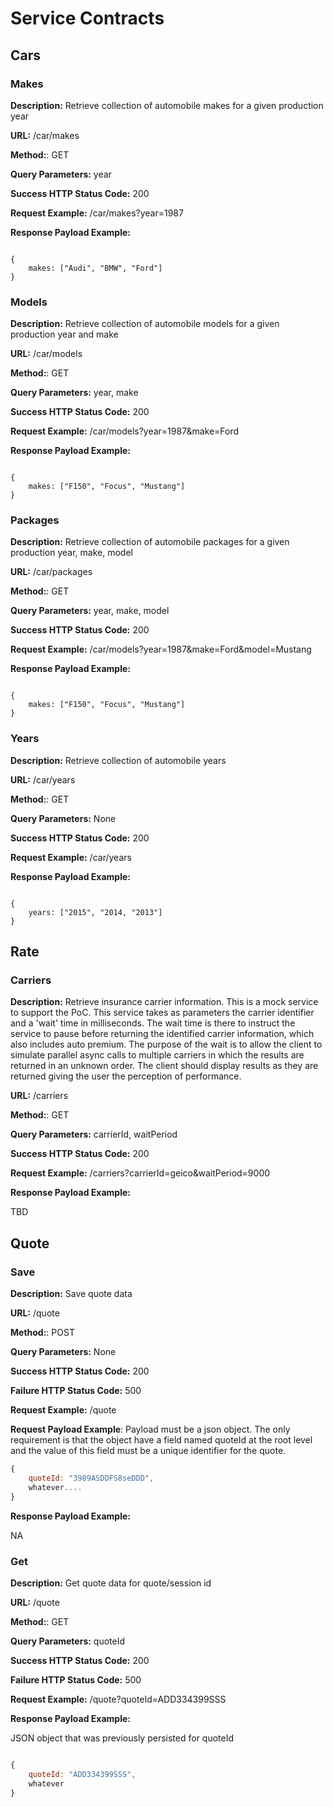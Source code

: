 # Service Contracts

## Cars

### Makes

**Description:** Retrieve collection of automobile makes for a given production year

**URL:** /car/makes

**Method:**: GET

**Query Parameters:** year

**Success HTTP Status Code:** 200

**Request Example:** /car/makes?year=1987

**Response Payload Example:**
 
```

{
    makes: ["Audi", "BMW", "Ford"]
}

```

### Models

**Description:** Retrieve collection of automobile models for a given production year and make

**URL:** /car/models

**Method:**: GET

**Query Parameters:** year, make

**Success HTTP Status Code:** 200

**Request Example:** /car/models?year=1987&make=Ford

**Response Payload Example:**
 
```

{
    makes: ["F150", "Focus", "Mustang"]
}

```

### Packages

**Description:** Retrieve collection of automobile packages for a given production year, make, model

**URL:** /car/packages

**Method:**: GET

**Query Parameters:** year, make, model

**Success HTTP Status Code:** 200

**Request Example:** /car/models?year=1987&make=Ford&model=Mustang

**Response Payload Example:**
 
```

{
    makes: ["F150", "Focus", "Mustang"]
}

```


### Years

**Description:** Retrieve collection of automobile years

**URL:** /car/years

**Method:**: GET

**Query Parameters:** None

**Success HTTP Status Code:** 200

**Request Example:** /car/years

**Response Payload Example:**
 
```

{
    years: ["2015", "2014, "2013"]
}

```

## Rate

### Carriers

**Description:** Retrieve insurance carrier information. This is a mock service to support the PoC. This service
takes as parameters the carrier identifier and a 'wait' time in milliseconds. The wait time is there to instruct the service to
pause before returning the identified carrier information, which also includes auto premium. The purpose of the 
wait is to allow the client to simulate parallel async calls to multiple carriers in which the results are returned
in an unknown order. The client should display results as they are returned giving the user the perception of
performance. 

**URL:** /carriers

**Method:**: GET

**Query Parameters:** carrierId, waitPeriod

**Success HTTP Status Code:** 200

**Request Example:** /carriers?carrierId=geico&waitPeriod=9000

**Response Payload Example:**
 
TBD

## Quote

### Save

**Description:** Save quote data

**URL:** /quote 

**Method:**: POST

**Query Parameters:** None

**Success HTTP Status Code:** 200

**Failure HTTP Status Code:** 500

**Request Example:** /quote

**Request Payload Example**:
Payload must be a json object. The only requirement is that the object have a field named quoteId at the root level and
the value of this field must be a unique identifier for the quote.

```javascript
{
    quoteId: "3989ASDDFS8seDDD",
    whatever....
}

```

**Response Payload Example:**
 
NA

### Get

**Description:** Get quote data for quote/session id

**URL:** /quote

**Method:**: GET

**Query Parameters:** quoteId

**Success HTTP Status Code:** 200

**Failure HTTP Status Code:** 500

**Request Example:** /quote?quoteId=ADD334399SSS

**Response Payload Example:**
 
JSON object that was previously persisted for quoteId

```javascript

{
    quoteId: "ADD334399SSS",
    whatever
}

```
